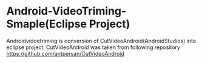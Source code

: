 # Android-VideoTriming-Smaple(Eclipse Project)
Androidvidoetriming is conversion of CutVideoAndroid(AndroidStudios) into eclipse project.
CutVideoAndroid was taken from following repository
https://github.com/antpersan/CutVideoAndroid
